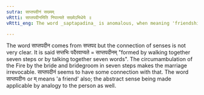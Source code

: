 ```yaml
---
sutra: साप्तपदीनं सख्यम्
vRtti: साप्तपदीनमिति निपात्यते सख्येऽभिधेये ॥
vRtti_eng: The word _saptapadina_ is anomalous, when meaning 'friendship'.

---
```

The word साप्तपदीन comes from सप्तपद but the connection of senses is not very clear. It is said सप्तभिः पदैरवाप्यते = साप्तपदीनम् "formed by walking together seven steps or by talking together seven words". The circumambulation of the Fire by the bride and bridegroom in seven steps makes the marriage irrevocable. साप्तपदीनं seems to have some connection with that. The word साप्तपदीनः or म् means 'a friend' also; the abstract sense being made applicable by analogy to the person as well.